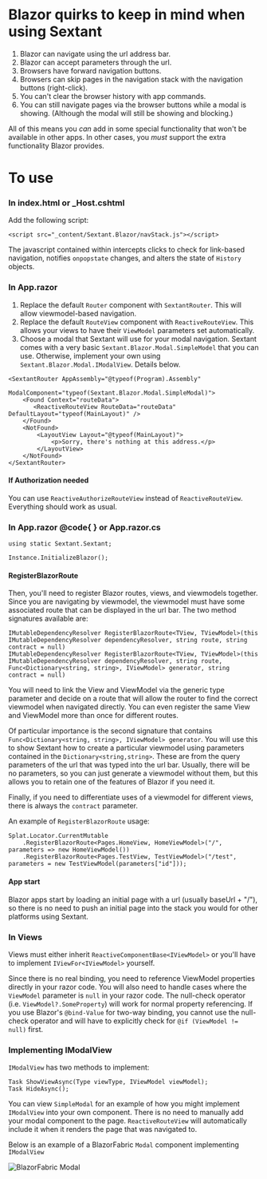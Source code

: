 # Blazor quirks to keep in mind when using Sextant
1. Blazor can navigate using the url address bar.
2. Blazor can accept parameters through the url.
3. Browsers have forward navigation buttons.
4. Browsers can skip pages in the navigation stack with the navigation buttons (right-click).
5. You can't clear the browser history with app commands.
6. You can still navigate pages via the browser buttons while a modal is showing.  (Although the modal will still be showing and blocking.)

All of this means you _can_ add in some special functionality that won't be available in other apps.  In other cases, you *must* support the extra functionality Blazor provides.

# To use

### In index.html or \_Host.cshtml
Add the following script:
```
<script src="_content/Sextant.Blazor/navStack.js"></script>
```
The javascript contained within intercepts clicks to check for link-based navigation, notifies `onpopstate` changes, and alters the state of `History` objects.

### In App.razor

1.  Replace the default `Router` component with `SextantRouter`.  This will allow viewmodel-based navigation.  
2.  Replace the default `RouteView` component with `ReactiveRouteView`.  This allows your views to have their `ViewModel` parameters set automatically.
3.  Choose a modal that Sextant will use for your modal navigation.  Sextant comes with a very basic `Sextant.Blazor.Modal.SimpleModel` that you can use.  Otherwise, implement your own using `Sextant.Blazor.Modal.IModalView`. Details below.

```
<SextantRouter AppAssembly="@typeof(Program).Assembly"
               ModalComponent="typeof(Sextant.Blazor.Modal.SimpleModal)">
    <Found Context="routeData">
       <ReactiveRouteView RouteData="routeData" DefaultLayout="typeof(MainLayout)" />
    </Found>
    <NotFound>
        <LayoutView Layout="@typeof(MainLayout)">
            <p>Sorry, there's nothing at this address.</p>
        </LayoutView>
    </NotFound>
</SextantRouter>
```
#### If Authorization needed
You can use `ReactiveAuthorizeRouteView` instead of `ReactiveRouteView`.  Everything should work as usual.

### In App.razor @code{ } or App.razor.cs
```
using static Sextant.Sextant;

Instance.InitializeBlazor();
```
#### RegisterBlazorRoute
Then, you'll need to register Blazor routes, views, and viewmodels together.  Since you are navigating by viewmodel, the viewmodel must have some associated route that can be displayed in the url bar.  The two method signatures available are:
```
IMutableDependencyResolver RegisterBlazorRoute<TView, TViewModel>(this IMutableDependencyResolver dependencyResolver, string route, string contract = null)
IMutableDependencyResolver RegisterBlazorRoute<TView, TViewModel>(this IMutableDependencyResolver dependencyResolver, string route, Func<Dictionary<string, string>, IViewModel> generator, string contract = null)
```
You will need to link the View and ViewModel via the generic type parameter and decide on a route that will allow the router to find the correct viewmodel when navigated directly.  You can even register the same View and ViewModel more than once for different routes.

Of particular importance is the second signature that contains `Func<Dictionary<string, string>, IViewModel> generator`.  You will use this to show Sextant how to create a particular viewmodel using parameters contained in the `Dictionary<string,string>`.  These are from the query parameters of the url that was typed into the url bar.  Usually, there will be no parameters, so you can just generate a viewmodel without them, but this allows you to retain one of the features of Blazor if you need it.

Finally, if you need to differentiate uses of a viewmodel for different views, there is always the `contract` parameter.

An example of `RegisterBlazorRoute` usage:
```
Splat.Locator.CurrentMutable
    .RegisterBlazorRoute<Pages.HomeView, HomeViewModel>("/", parameters => new HomeViewModel())
    .RegisterBlazorRoute<Pages.TestView, TestViewModel>("/test", parameters = new TestViewModel(parameters["id"]));
```

#### App start
Blazor apps start by loading an initial page with a url (usually baseUrl + "/"), so there is no need to push an initial page into the stack you would for other platforms using Sextant.

### In Views 
Views must either inherit `ReactiveComponentBase<IViewModel>` or you'll have to implement `IViewFor<IViewModel>` yourself.

Since there is no real binding, you need to reference ViewModel properties directly in your razor code.  You will also need to handle cases where the `ViewModel` parameter is `null` in your razor code.  The null-check operator (i.e. `ViewModel?.SomeProperty`) will work for normal property referencing.  If you use Blazor's `@bind-Value` for two-way binding, you cannot use the null-check operator and will have to explicitly check for `@if (ViewModel != null)` first.

### Implementing IModalView
`IModalView` has two methods to implement:
```
Task ShowViewAsync(Type viewType, IViewModel viewModel);
Task HideAsync();
```
You can view `SimpleModal` for an example of how you might implement `IModalView` into your own component. There is no need to manually add your modal component to the page.  `ReactiveRouteView` will automatically include it when it renders the page that was navigated to.

Below is an example of a BlazorFabric `Modal` component implementing `IModalView`

![BlazorFabric Modal](https://media.giphy.com/media/IeivavX2xDqscZublS/giphy.gif)
